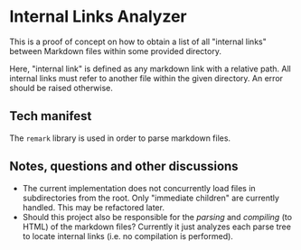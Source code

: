 # Internal Links Analyzer

This is a proof of concept on how to obtain a list of all "internal links" between Markdown files within some provided directory.

Here, "internal link" is defined as any markdown link with a relative path. All internal links must refer to another file within the given directory. An error should be raised otherwise.

## Tech manifest

The `remark` library is used in order to parse markdown files.

## Notes, questions and other discussions

- The current implementation does not concurrently load files in subdirectories from the root. Only "immediate children" are currently handled. This may be refactored later.
- Should this project also be responsible for the _parsing_ and _compiling_ (to HTML) of the markdown files? Currently it just analyzes each parse tree to locate internal links (i.e. no compilation is performed).
